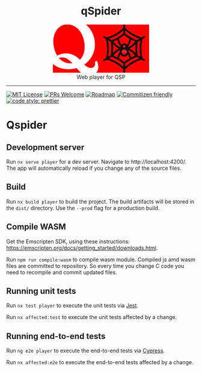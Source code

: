 <div align="center">
  <h1>qSpider</h1>
  <img src="./qspider-logo-512.png" width="256" /><br/>
  Web player for QSP
</div>

<hr />

[![MIT License](https://img.shields.io/npm/l/qSpider.svg)](https://github.com/srg-kostyrko/qSpider/blob/master/LICENSE)
[![PRs Welcome](https://img.shields.io/badge/PRs-welcome-brightgreen.svg)](http://makeapullrequest.com)
[![Roadmap](https://img.shields.io/badge/%F0%9F%93%94-roadmap-CD9523.svg)](https://github.com/srg-kostyrko/qSpider/blob/master/docs/ROADMAP.md)
[![Commitizen friendly](https://img.shields.io/badge/commitizen-friendly-brightgreen.svg)](http://commitizen.github.io/cz-cli/)
[![code style: prettier](https://img.shields.io/badge/code_style-prettier-ff69b4.svg?style=flat-square)](https://github.com/prettier/prettier)

# Qspider

## Development server

Run `nx serve player` for a dev server. Navigate to http://localhost:4200/. The app will automatically reload if you change any of the source files.

## Build

Run `nx build player` to build the project. The build artifacts will be stored in the `dist/` directory. Use the `--prod` flag for a production build.

## Compile WASM

Get the Emscripten SDK, using these instructions: <https://emscripten.org/docs/getting_started/downloads.html>.

Run `npm run compile:wasm` to compile wasm module. Compiled js amd wasm files are committed to repository. So every time you change C code you need to recompile and commit updated files.

## Running unit tests

Run `nx test player` to execute the unit tests via [Jest](https://jestjs.io).

Run `nx affected:test` to execute the unit tests affected by a change.

## Running end-to-end tests

Run `ng e2e player` to execute the end-to-end tests via [Cypress](https://www.cypress.io).

Run `nx affected:e2e` to execute the end-to-end tests affected by a change.
